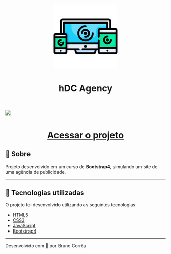 <h1 align="center">
    <img src="img/hdcagency_logo.svg" width="200" height="200">
</h1>

<h1 align="center">
  hDC Agency
</h1>

<h1>
    <img src="img/hdcagency.gif">
</h1>

<h1 align="center">
    <a href="https://bruno-vitor.github.io/hdcagency.github.io/">Acessar o projeto</a>
</h1>

## 📝 Sobre
Projeto desenvolvido em um curso de **Bootstrap4**, simulando um site de uma agência de publicidade.

---

## :rocket: Tecnologias utilizadas

O projeto foi desenvolvido utilizando as seguintes tecnologias

- [HTML5](https://developer.mozilla.org/pt-BR/docs/Web/HTML/HTML5)
- [CSS3](https://developer.mozilla.org/pt-BR/docs/Archive/CSS3)
- [JavaScript](https://www.javascript.com/)
- [Bootstrap4](https://getbootstrap.com/)

---

Desenvolvido com 💙 por Bruno Corrêa
